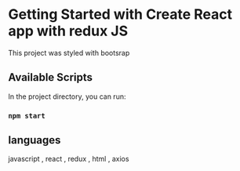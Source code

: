 # Getting Started with Create React app with redux JS

This project was styled with bootsrap

## Available Scripts

In the project directory, you can run:

### `npm start`

## languages

javascript , react , redux , html , axios
